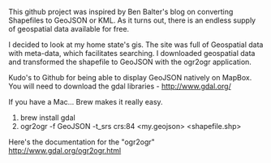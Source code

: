 This github project was inspired by Ben Balter's blog on converting Shapefiles to GeoJSON or KML.  As it turns out, there is an endless supply of geospatial data available for free.

I decided to look at my home state's gis.  The site was full of Geospatial data with meta-data, which facilitates searching.  I downloaded geospatial data and transformed the shapefile to GeoJSON with the ogr2ogr application.

Kudo's to Github for being able to display GeoJSON natively on MapBox.  You will need to download the gdal libraries - http://www.gdal.org/

If you have a Mac... Brew makes it really easy.

1. brew install gdal
2. ogr2ogr -f GeoJSON -t_srs crs:84 <my.geojson> <shapefile.shp>

Here's the documentation for the "ogr2ogr" http://www.gdal.org/ogr2ogr.html
